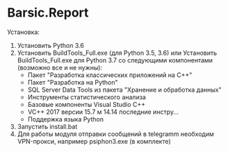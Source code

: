 # Barsic.Report
Установка:
1. Установить Python 3.6
2. Установить BuildTools_Full.exe (для Python 3.5, 3.6) или
	Установить BuildTools_Full.exe для Python 3.7 со следующими компонентами (возможно все и не нужны):
	- Пакет "Разработка классических приложений на С++"
	- Пакет "Разработка на Python"
	- SQL Server Data Tools из пакета "Хранение и обработка данных"
	- Инструменты статистического анализа
	- Базовые компоненты Visual Studio C++
	- VC++ 2017 версии 15.7 м 14.14 последние инстру...
	- Поддержка языка Python
3. Запустить install.bat
4. Для работы модуля отправки сообщений в telegramm необходим VPN-прокси, например psiphon3.exe (в комплекте)